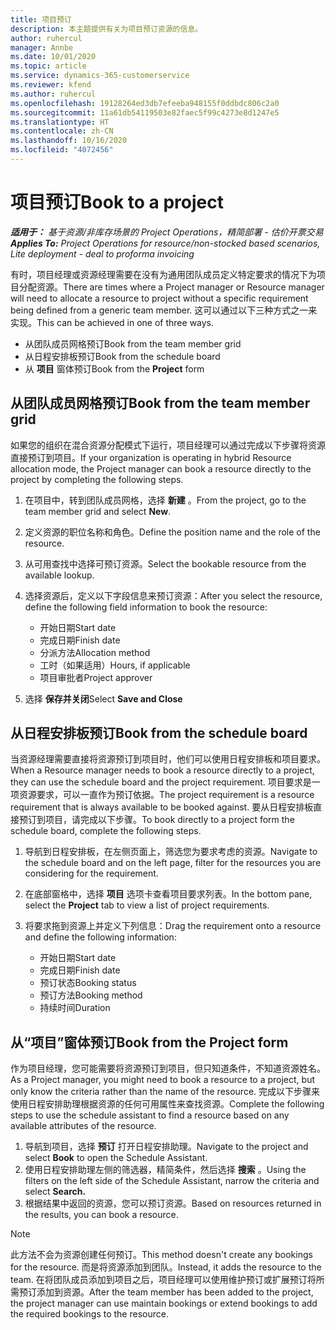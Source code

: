 ```yaml
---
title: 项目预订
description: 本主题提供有关为项目预订资源的信息。
author: ruhercul
manager: Annbe
ms.date: 10/01/2020
ms.topic: article
ms.service: dynamics-365-customerservice
ms.reviewer: kfend
ms.author: ruhercul
ms.openlocfilehash: 19128264ed3db7efeeba948155f0ddbdc806c2a0
ms.sourcegitcommit: 11a61db54119503e82faec5f99c4273e8d1247e5
ms.translationtype: HT
ms.contentlocale: zh-CN
ms.lasthandoff: 10/16/2020
ms.locfileid: "4072456"
---
```

# <a name="book-to-a-project"></a><span data-ttu-id="aeb83-103">项目预订</span><span class="sxs-lookup"><span data-stu-id="aeb83-103">Book to a project</span></span>

<span data-ttu-id="aeb83-104">_**适用于：** 基于资源/非库存场景的 Project Operations，精简部署 - 估价开票交易_</span><span class="sxs-lookup"><span data-stu-id="aeb83-104">_**Applies To:** Project Operations for resource/non-stocked based scenarios, Lite deployment - deal to proforma invoicing_</span></span>

<span data-ttu-id="aeb83-105">有时，项目经理或资源经理需要在没有为通用团队成员定义特定要求的情况下为项目分配资源。</span><span class="sxs-lookup"><span data-stu-id="aeb83-105">There are times where a Project manager or Resource manager will need to allocate a resource to project without a specific requirement being defined from a generic team member.</span></span> <span data-ttu-id="aeb83-106">这可以通过以下三种方式之一来实现。</span><span class="sxs-lookup"><span data-stu-id="aeb83-106">This can be achieved in one of three ways.</span></span>

- <span data-ttu-id="aeb83-107">从团队成员网格预订</span><span class="sxs-lookup"><span data-stu-id="aeb83-107">Book from the team member grid</span></span>
- <span data-ttu-id="aeb83-108">从日程安排板预订</span><span class="sxs-lookup"><span data-stu-id="aeb83-108">Book from the schedule board</span></span>
- <span data-ttu-id="aeb83-109">从 **项目** 窗体预订</span><span class="sxs-lookup"><span data-stu-id="aeb83-109">Book from the **Project** form</span></span>

## <a name="book-from-the-team-member-grid"></a><span data-ttu-id="aeb83-110">从团队成员网格预订</span><span class="sxs-lookup"><span data-stu-id="aeb83-110">Book from the team member grid</span></span>

<span data-ttu-id="aeb83-111">如果您的组织在混合资源分配模式下运行，项目经理可以通过完成以下步骤将资源直接预订到项目。</span><span class="sxs-lookup"><span data-stu-id="aeb83-111">If your organization is operating in hybrid Resource allocation mode, the Project manager can book a resource directly to the project by completing the following steps.</span></span>

1. <span data-ttu-id="aeb83-112">在项目中，转到团队成员网格，选择 **新建** 。</span><span class="sxs-lookup"><span data-stu-id="aeb83-112">From the project, go to the team member grid and select **New**.</span></span>
2. <span data-ttu-id="aeb83-113">定义资源的职位名称和角色。</span><span class="sxs-lookup"><span data-stu-id="aeb83-113">Define the position name and the role of the resource.</span></span>
3. <span data-ttu-id="aeb83-114">从可用查找中选择可预订资源。</span><span class="sxs-lookup"><span data-stu-id="aeb83-114">Select the bookable resource from the available lookup.</span></span>
4. <span data-ttu-id="aeb83-115">选择资源后，定义以下字段信息来预订资源：</span><span class="sxs-lookup"><span data-stu-id="aeb83-115">After you select the resource, define the following field information to book the resource:</span></span>

    - <span data-ttu-id="aeb83-116">开始日期</span><span class="sxs-lookup"><span data-stu-id="aeb83-116">Start date</span></span>
    - <span data-ttu-id="aeb83-117">完成日期</span><span class="sxs-lookup"><span data-stu-id="aeb83-117">Finish date</span></span>
    - <span data-ttu-id="aeb83-118">分派方法</span><span class="sxs-lookup"><span data-stu-id="aeb83-118">Allocation method</span></span>
    - <span data-ttu-id="aeb83-119">工时（如果适用）</span><span class="sxs-lookup"><span data-stu-id="aeb83-119">Hours, if applicable</span></span>
    - <span data-ttu-id="aeb83-120">项目审批者</span><span class="sxs-lookup"><span data-stu-id="aeb83-120">Project approver</span></span>

6. <span data-ttu-id="aeb83-121">选择 **保存并关闭**</span><span class="sxs-lookup"><span data-stu-id="aeb83-121">Select **Save and Close**</span></span>

## <a name="book-from-the-schedule-board"></a><span data-ttu-id="aeb83-122">从日程安排板预订</span><span class="sxs-lookup"><span data-stu-id="aeb83-122">Book from the schedule board</span></span>

<span data-ttu-id="aeb83-123">当资源经理需要直接将资源预订到项目时，他们可以使用日程安排板和项目要求。</span><span class="sxs-lookup"><span data-stu-id="aeb83-123">When a Resource manager needs to book a resource directly to a project, they can use the schedule board and the project requirement.</span></span> <span data-ttu-id="aeb83-124">项目要求是一项资源要求，可以一直作为预订依据。</span><span class="sxs-lookup"><span data-stu-id="aeb83-124">The project requirement is a resource requirement that is always available to be booked against.</span></span> <span data-ttu-id="aeb83-125">要从日程安排板直接预订到项目，请完成以下步骤。</span><span class="sxs-lookup"><span data-stu-id="aeb83-125">To book directly to a project form the schedule board, complete the following steps.</span></span>

1. <span data-ttu-id="aeb83-126">导航到日程安排板，在左侧页面上，筛选您为要求考虑的资源。</span><span class="sxs-lookup"><span data-stu-id="aeb83-126">Navigate to the schedule board and on the left page, filter for the resources you are considering for the requirement.</span></span>
2. <span data-ttu-id="aeb83-127">在底部窗格中，选择 **项目** 选项卡查看项目要求列表。</span><span class="sxs-lookup"><span data-stu-id="aeb83-127">In the bottom pane, select the **Project** tab to view a list of project requirements.</span></span>
3. <span data-ttu-id="aeb83-128">将要求拖到资源上并定义下列信息：</span><span class="sxs-lookup"><span data-stu-id="aeb83-128">Drag the requirement onto a resource and define the following information:</span></span>

    - <span data-ttu-id="aeb83-129">开始日期</span><span class="sxs-lookup"><span data-stu-id="aeb83-129">Start date</span></span>
    - <span data-ttu-id="aeb83-130">完成日期</span><span class="sxs-lookup"><span data-stu-id="aeb83-130">Finish date</span></span>
    - <span data-ttu-id="aeb83-131">预订状态</span><span class="sxs-lookup"><span data-stu-id="aeb83-131">Booking status</span></span>
    - <span data-ttu-id="aeb83-132">预订方法</span><span class="sxs-lookup"><span data-stu-id="aeb83-132">Booking method</span></span>
    - <span data-ttu-id="aeb83-133">持续时间</span><span class="sxs-lookup"><span data-stu-id="aeb83-133">Duration</span></span>

## <a name="book-from-the-project-form"></a><span data-ttu-id="aeb83-134">从“项目”窗体预订</span><span class="sxs-lookup"><span data-stu-id="aeb83-134">Book from the Project form</span></span>

<span data-ttu-id="aeb83-135">作为项目经理，您可能需要将资源预订到项目，但只知道条件，不知道资源姓名。</span><span class="sxs-lookup"><span data-stu-id="aeb83-135">As a Project manager, you might need to book a resource to a project, but only know the criteria rather than the name of the resource.</span></span> <span data-ttu-id="aeb83-136">完成以下步骤来使用日程安排助理根据资源的任何可用属性来查找资源。</span><span class="sxs-lookup"><span data-stu-id="aeb83-136">Complete the following steps to use the schedule assistant to find a resource based on any available attributes of the resource.</span></span> 

1. <span data-ttu-id="aeb83-137">导航到项目，选择 **预订** 打开日程安排助理。</span><span class="sxs-lookup"><span data-stu-id="aeb83-137">Navigate to the project and select **Book** to open the Schedule Assistant.</span></span>
2. <span data-ttu-id="aeb83-138">使用日程安排助理左侧的筛选器，精简条件，然后选择 **搜索** 。</span><span class="sxs-lookup"><span data-stu-id="aeb83-138">Using the filters on the left side of the Schedule Assistant, narrow the criteria and select **Search.**</span></span>
3. <span data-ttu-id="aeb83-139">根据结果中返回的资源，您可以预订资源。</span><span class="sxs-lookup"><span data-stu-id="aeb83-139">Based on resources returned in the results, you can book a resource.</span></span>

> [!NOTE]
> <span data-ttu-id="aeb83-140">此方法不会为资源创建任何预订。</span><span class="sxs-lookup"><span data-stu-id="aeb83-140">This method doesn't create any bookings for the resource.</span></span> <span data-ttu-id="aeb83-141">而是将资源添加到团队。</span><span class="sxs-lookup"><span data-stu-id="aeb83-141">Instead, it adds the resource to the team.</span></span> <span data-ttu-id="aeb83-142">在将团队成员添加到项目之后，项目经理可以使用维护预订或扩展预订将所需预订添加到资源。</span><span class="sxs-lookup"><span data-stu-id="aeb83-142">After the team member has been added to the project, the project manager can use maintain bookings or extend bookings to add the required bookings to the resource.</span></span>
